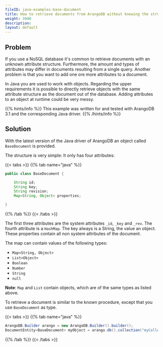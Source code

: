 ```yaml
---
fileID: java-examples-base-document
title: How to retrieve documents from ArangoDB without knowing the structure?
weight: 3940
description: 
layout: default
---
```

## Problem

If you use a NoSQL database it's common to retrieve documents with an unknown
attribute structure. Furthermore, the amount and types of attributes may differ
in documents resulting from a single query. Another problem is that you want to
add one ore more attributes to a document.

In Java you are used to work with objects. Regarding the upper requirements it
is possible to directly retrieve objects with the same attribute structure as
the document out of the database. Adding attributes to an object at runtime
could be very messy.

{{% hints/info %}}
This example was written for and tested with ArangoDB 3.1 and the corresponding
Java driver.
{{% /hints/info %}}

## Solution

With the latest version of the Java driver of ArangoDB an object called
`BaseDocument` is provided.

The structure is very simple: It only has four attributes:

{{< tabs >}}
{{% tab name="java" %}}
```java
public class BaseDocument {

    String id;
    String key;
    String revision;
    Map<String, Object> properties;

}
```
{{% /tab %}}
{{< /tabs >}}

The first three attributes are the system attributes `_id`, `_key` and `_rev`.
The fourth attribute is a `HashMap`. The key always is a String, the value an
object. These properties contain all non system attributes of the document.

The map can contain values of the following types:

- `Map<String, Object>`
- `List<Object>`
- `Boolean`
- `Number`
- `String`
- `null`

**Note**: `Map` and `List` contain objects, which are of the same types as
listed above.

To retrieve a document is similar to the known procedure, except that you use
`BaseDocument` as type.

{{< tabs >}}
{{% tab name="java" %}}
```java
ArangoDB.Builder arango = new ArangoDB.Builder().builder();
DocumentEntity<BaseDocument> myObject = arango.db().collection("myCollection").getDocument("myDocumentKey", BaseDocument.class);
```
{{% /tab %}}
{{< /tabs >}}
